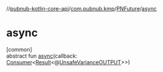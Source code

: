 //[pubnub-kotlin-core-api](../../../index.md)/[com.pubnub.kmp](../index.md)/[PNFuture](index.md)/[async](async.md)

# async

[common]\
abstract fun [async](async.md)(callback: [Consumer](../../com.pubnub.api.v2.callbacks/-consumer/index.md)&lt;[Result](../../com.pubnub.api.v2.callbacks/-result/index.md)&lt;@[UnsafeVariance](https://kotlinlang.org/api/latest/jvm/stdlib/kotlin/-unsafe-variance/index.html)[OUTPUT](index.md)&gt;&gt;)
